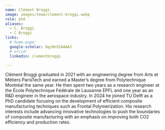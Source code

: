 ```yaml
---
name: Clément Broggi
image: images/team/clement-broggi.webp
role: phd
aliases:
  - C. Broggi
  - C Broggi
links:
  # home-page: 
  google-scholar: 6qiHn5IAAAAJ
  # orcid: 
  linkedin: clementbroggi

---
```

Clément Broggi graduated in 2021 with an engineering degree from Arts et Métiers ParisTech and earned a Master’s degree from Polytechnique Montréal the same year. He then spent two years as a research engineer at the École Polytechnique Fédérale de Lausanne EPFL and one year as an R&D engineer in the aerospace industry. In 2024 he joined TU Delft as a PhD candidate focusing on the development of efficient composite manufacturing techniques such as Frontal Polymerization. His research interests include advancing innovative technologies to push the boundaries of composite manufacturing with an emphasis on improving both CO2 efficiency and production rates.

